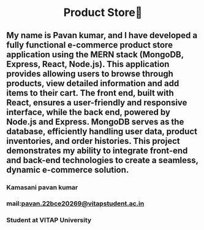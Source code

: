 <h1 align="center">Product Store🚀</h1>
<h2>My name is Pavan kumar, and I have developed a fully functional e-commerce product store application using the MERN stack (MongoDB, Express, React, Node.js). This application provides  allowing users to browse through products, view detailed information and  add items to their cart. The front end, built with React, ensures a user-friendly and responsive interface, while the back end, powered by Node.js and Express. MongoDB serves as the database, efficiently handling user data, product inventories, and order histories. This project demonstrates my ability to integrate front-end and back-end technologies to create a seamless, dynamic e-commerce solution.</h2>

### Kamasani pavan kumar

### mail:pavan.22bce20269@vitapstudent.ac.in

### Student at VITAP University

